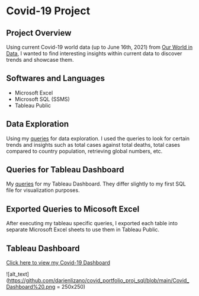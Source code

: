 # Covid-19 Project

## Project Overview
Using current Covid-19 world data (up to June 16th, 2021) from [Our World in Data](https://ourworldindata.org/covid-deaths), I wanted to find interesting insights within current data to discover trends and showcase them. 

## Softwares and Languages
* Microsoft Excel
* Microsoft SQL (SSMS)
* Tableau Public

## Data Exploration
Using my [queries](https://github.com/darienlizano/covid_portfolio_proj_sql/blob/main/covid_portfolio_proj.sql) for data exploration. I used the queries to look for certain trends and insights such as total cases against total deaths, total cases compared to country population, retrieving global numbers, etc.

## Queries for Tableau Dashboard
My [queries](https://github.com/darienlizano/covid_portfolio_proj_sql/blob/main/covid_tableau_queries.sql) for my Tableau Dashboard. They differ slightly to my first SQL file for visualization purposes. 

## Exported Queries to Micosoft Excel
After executing my tableau specific queries, I exported each table into separate Microsoft Excel sheets to use them in Tableau Public.

## Tableau Dashboard
[Click here to view my Covid-19 Dashboard](https://public.tableau.com/views/Covid-19Dashboard_16241426701840/Dashboard1?:language=en-US&:display_count=n&:origin=viz_share_link)

![alt_text](https://github.com/darienlizano/covid_portfolio_proj_sql/blob/main/Covid_Dashboard%20.png = 250x250)
